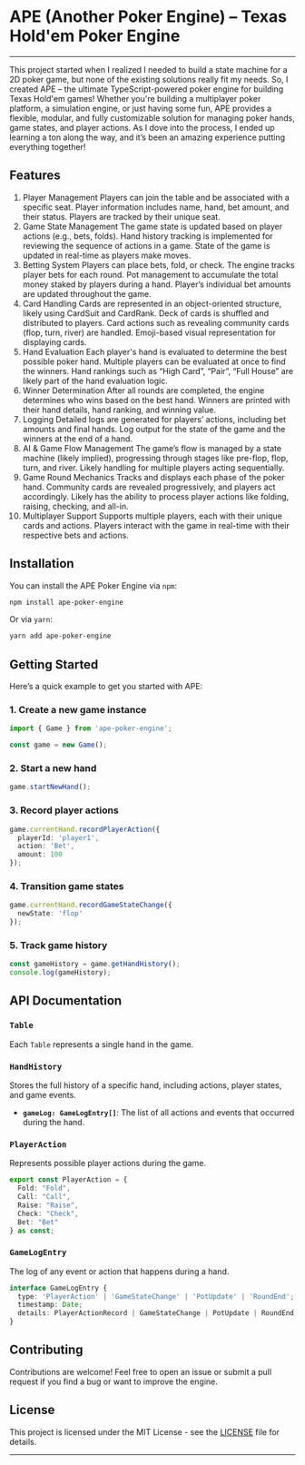# APE (Another Poker Engine) – Texas Hold'em Poker Engine

---

This project started when I realized I needed to build a state machine for a 2D poker game, but none of the existing solutions really fit my needs. So, I created APE – the ultimate TypeScript-powered poker engine for building Texas Hold'em games! Whether you're building a multiplayer poker platform, a simulation engine, or just having some fun, APE provides a flexible, modular, and fully customizable solution for managing poker hands, game states, and player actions. As I dove into the process, I ended up learning a ton along the way, and it’s been an amazing experience putting everything together!

## Features

1. Player Management
Players can join the table and be associated with a specific seat.
Player information includes name, hand, bet amount, and their status.
Players are tracked by their unique seat.
2. Game State Management
The game state is updated based on player actions (e.g., bets, folds).
Hand history tracking is implemented for reviewing the sequence of actions in a game.
State of the game is updated in real-time as players make moves.
3. Betting System
Players can place bets, fold, or check.
The engine tracks player bets for each round.
Pot management to accumulate the total money staked by players during a hand.
Player’s individual bet amounts are updated throughout the game.
4. Card Handling
Cards are represented in an object-oriented structure, likely using CardSuit and CardRank.
Deck of cards is shuffled and distributed to players.
Card actions such as revealing community cards (flop, turn, river) are handled.
Emoji-based visual representation for displaying cards.
5. Hand Evaluation
Each player's hand is evaluated to determine the best possible poker hand.
Multiple players can be evaluated at once to find the winners.
Hand rankings such as “High Card”, “Pair”, “Full House” are likely part of the hand evaluation logic.
6. Winner Determination
After all rounds are completed, the engine determines who wins based on the best hand.
Winners are printed with their hand details, hand ranking, and winning value.
7. Logging
Detailed logs are generated for players’ actions, including bet amounts and final hands.
Log output for the state of the game and the winners at the end of a hand.
8. AI & Game Flow Management
The game’s flow is managed by a state machine (likely implied), progressing through stages like pre-flop, flop, turn, and river.
Likely handling for multiple players acting sequentially.
9. Game Round Mechanics
Tracks and displays each phase of the poker hand.
Community cards are revealed progressively, and players act accordingly.
Likely has the ability to process player actions like folding, raising, checking, and all-in.
10. Multiplayer Support
Supports multiple players, each with their unique cards and actions.
Players interact with the game in real-time with their respective bets and actions.


## Installation

You can install the APE Poker Engine via `npm`:

```bash
npm install ape-poker-engine
```

Or via `yarn`:

```bash
yarn add ape-poker-engine
```

## Getting Started

Here’s a quick example to get you started with APE:

### 1. Create a new game instance

```typescript
import { Game } from 'ape-poker-engine';

const game = new Game();
```

### 2. Start a new hand

```typescript
game.startNewHand();
```

### 3. Record player actions

```typescript
game.currentHand.recordPlayerAction({
  playerId: 'player1',
  action: 'Bet',
  amount: 100
});
```

### 4. Transition game states

```typescript
game.currentHand.recordGameStateChange({
  newState: 'flop'
});
```

### 5. Track game history

```typescript
const gameHistory = game.getHandHistory();
console.log(gameHistory);
```

## API Documentation

### `Table`
Each `Table` represents a single hand in the game.

### `HandHistory`
Stores the full history of a specific hand, including actions, player states, and game events.

- **`gameLog: GameLogEntry[]`**: The list of all actions and events that occurred during the hand.

### `PlayerAction`
Represents possible player actions during the game.

```typescript
export const PlayerAction = {
  Fold: "Fold",
  Call: "Call",
  Raise: "Raise",
  Check: "Check",
  Bet: "Bet"
} as const;
```

### `GameLogEntry`
The log of any event or action that happens during a hand.

```typescript
interface GameLogEntry {
  type: 'PlayerAction' | 'GameStateChange' | 'PotUpdate' | 'RoundEnd';
  timestamp: Date;
  details: PlayerActionRecord | GameStateChange | PotUpdate | RoundEnd;
}
```

## Contributing

Contributions are welcome! Feel free to open an issue or submit a pull request if you find a bug or want to improve the engine.

## License

This project is licensed under the MIT License - see the [LICENSE](LICENSE) file for details.

---